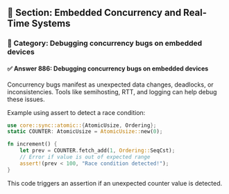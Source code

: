 ## 📘 Section: Embedded Concurrency and Real-Time Systems  
### 🔹 Category: Debugging concurrency bugs on embedded devices  
#### ✅ Answer 886: Debugging concurrency bugs on embedded devices

Concurrency bugs manifest as unexpected data changes, deadlocks, or inconsistencies. Tools like semihosting, RTT, and logging can help debug these issues.

Example using assert to detect a race condition:

```rust
use core::sync::atomic::{AtomicUsize, Ordering};
static COUNTER: AtomicUsize = AtomicUsize::new(0);

fn increment() {
    let prev = COUNTER.fetch_add(1, Ordering::SeqCst);
    // Error if value is out of expected range
    assert!(prev < 100, "Race condition detected!");
}
```

This code triggers an assertion if an unexpected counter value is detected.
